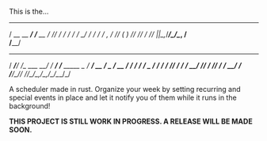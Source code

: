 This is the...
   ____              __       
   / __ \__  _______/ /___  __
  / /_/ / / / / ___/ __/ / / /
 / _, _/ /_/ (__  ) /_/ /_/ / 
/_/ |_|\__,_/____/\__/\__, /  
                     /____/   
   _____      __             __      __
  / ___/_____/ /_  ___  ____/ /_  __/ /__  _____
  \__ \/ ___/ __ \/ _ \/ __  / / / / / _ \/ ___/
 ___/ / /__/ / / /  __/ /_/ / /_/ / /  __/ /    
/____/\___/_/ /_/\___/\__,_/\__,_/_/\___/_/     

A scheduler made in rust. Organize your week by setting recurring and special events in place and let it notify you of them while it runs in the background!

**THIS PROJECT IS STILL WORK IN PROGRESS. A RELEASE WILL BE MADE SOON.**